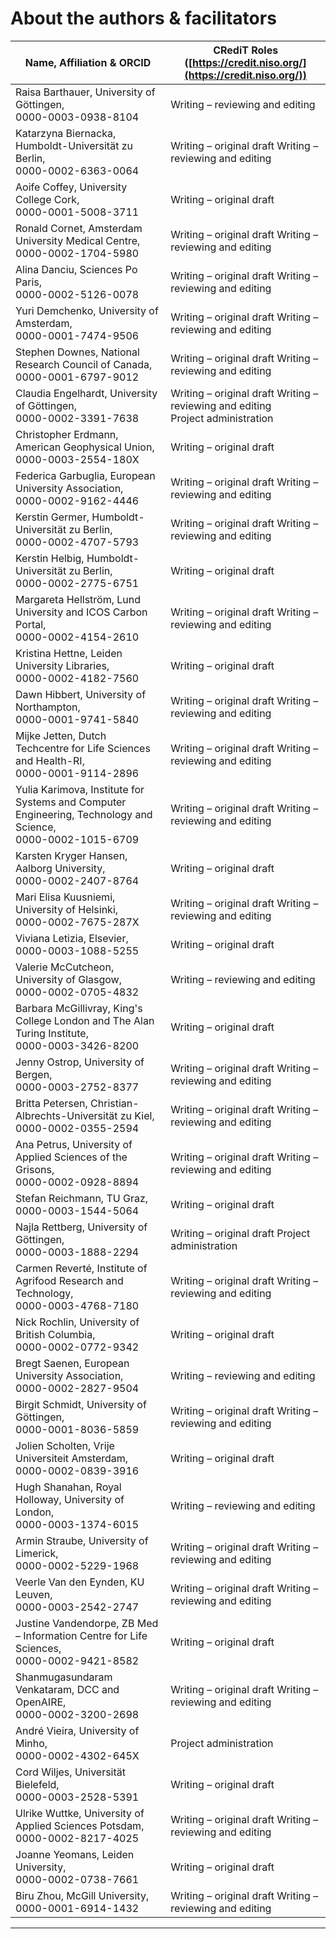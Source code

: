 # About the authors \& facilitators

| **Name, Affiliation &amp; ORCID** | **CRediT Roles** ([https://credit.niso.org/](https://credit.niso.org/)) |
| --- | --- |
| Raisa Barthauer, University of Göttingen, <br>0000-0003-0938-8104 | Writing – reviewing and editing |
| Katarzyna Biernacka, Humboldt-Universität zu Berlin, <br>0000-0002-6363-0064 | Writing – original draft Writing – reviewing and editing |
| Aoife Coffey, University College Cork, <br>0000-0001-5008-3711 | Writing – original draft |
| Ronald Cornet, Amsterdam University Medical Centre, <br>0000-0002-1704-5980 | Writing – original draft Writing – reviewing and editing |
| Alina Danciu, Sciences Po Paris, <br>0000-0002-5126-0078 | Writing – original draft Writing – reviewing and editing |
| Yuri Demchenko, University of Amsterdam, <br>0000-0001-7474-9506 | Writing – original draft Writing – reviewing and editing |
| Stephen Downes, National Research Council of Canada, <br>0000-0001-6797-9012 | Writing – original draft Writing – reviewing and editing |
| Claudia Engelhardt, University of Göttingen, <br>0000-0002-3391-7638 | Writing – original draft Writing – reviewing and editing <br>Project administration |
| Christopher Erdmann, American Geophysical Union, <br>0000-0003-2554-180X | Writing – original draft |
| Federica Garbuglia, European University Association, <br>0000-0002-9162-4446 | Writing – original draft Writing – reviewing and editing |
| Kerstin Germer, Humboldt-Universität zu Berlin, <br>0000-0002-4707-5793 | Writing – original draft Writing – reviewing and editing |
| Kerstin Helbig, Humboldt-Universität zu Berlin, <br>0000-0002-2775-6751 | Writing – original draft |
| Margareta Hellström, Lund University and ICOS Carbon Portal, <br>0000-0002-4154-2610 | Writing – original draft Writing – reviewing and editing |
| Kristina Hettne, Leiden University Libraries, <br>0000-0002-4182-7560 | Writing – original draft |
| Dawn Hibbert, University of Northampton, <br>0000-0001-9741-5840 | Writing – original draft Writing – reviewing and editing |
| Mijke Jetten, Dutch Techcentre for Life Sciences and Health-RI, <br>0000-0001-9114-2896 | Writing – original draft Writing – reviewing and editing |
| Yulia Karimova, Institute for Systems and Computer Engineering, Technology and Science, <br>0000-0002-1015-6709 | Writing – original draft Writing – reviewing and editing |
| Karsten Kryger Hansen, Aalborg University, <br>0000-0002-2407-8764 | Writing – original draft |
| Mari Elisa Kuusniemi, University of Helsinki, <br>0000-0002-7675-287X | Writing – original draft Writing – reviewing and editing |
| Viviana Letizia, Elsevier, <br>0000-0003-1088-5255 | Writing – original draft |
| Valerie McCutcheon, University of Glasgow, <br>0000-0002-0705-4832 | Writing – reviewing and editing |
| Barbara McGillivray, King&#39;s College London and The Alan Turing Institute, <br>0000-0003-3426-8200 | Writing – original draft |
| Jenny Ostrop, University of Bergen, <br>0000-0003-2752-8377 | Writing – original draft Writing – reviewing and editing |
| Britta Petersen, Christian-Albrechts-Universität zu Kiel, <br>0000-0002-0355-2594 | Writing – original draft Writing – reviewing and editing |
| Ana Petrus, University of Applied Sciences of the Grisons, <br>0000-0002-0928-8894 | Writing – original draft Writing – reviewing and editing |
| Stefan Reichmann, TU Graz, <br>0000-0003-1544-5064 | Writing – original draft |
| Najla Rettberg, University of Göttingen, <br>0000-0003-1888-2294 | Writing – original draft Project administration |
| Carmen Reverté, Institute of Agrifood Research and Technology, <br>0000-0003-4768-7180 | Writing – original draft Writing – reviewing and editing |
| Nick Rochlin, University of British Columbia, <br>0000-0002-0772-9342 | Writing – original draft |
| Bregt Saenen, European University Association, <br>0000-0002-2827-9504 | Writing – reviewing and editing |
| Birgit Schmidt, University of Göttingen, <br>0000-0001-8036-5859 | Writing – original draft Writing – reviewing and editing |
| Jolien Scholten, Vrije Universiteit Amsterdam, <br>0000-0002-0839-3916 | Writing – original draft |
| Hugh Shanahan, Royal Holloway, University of London, <br>0000-0003-1374-6015 | Writing – reviewing and editing |
| Armin Straube, University of Limerick, <br>0000-0002-5229-1968 | Writing – original draft Writing – reviewing and editing |
| Veerle Van den Eynden, KU Leuven, <br>0000-0003-2542-2747 | Writing – original draft Writing – reviewing and editing |
| Justine Vandendorpe, ZB Med – Information Centre for Life Sciences, <br>0000-0002-9421-8582 | Writing – original draft |
| Shanmugasundaram Venkataram, DCC and OpenAIRE, <br>0000-0002-3200-2698 | Writing – original draft Writing – reviewing and editing |
| André Vieira, University of Minho, <br>0000-0002-4302-645X | Project administration |
| Cord Wiljes, Universität Bielefeld, <br>0000-0003-2528-5391 | Writing – original draft |
| Ulrike Wuttke, University of Applied Sciences Potsdam, <br>0000-0002-8217-4025 | Writing – original draft Writing – reviewing and editing |
| Joanne Yeomans, Leiden University, <br>0000-0002-0738-7661 | Writing – original draft |
| Biru Zhou, McGill University, <br>0000-0001-6914-1432 | Writing – original draft Writing – reviewing and editing |

---
